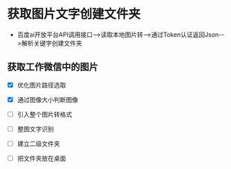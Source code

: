 # 获取图片文字创建文件夹
- 百度ai开放平台API调用接口-->读取本地图片转-->通过Token认证返回Json-->解析关键字创建文件夹

## 获取工作微信中的图片

- [x] 优化图片路径选取
- [x] 通过图像大小判断图像
- [ ] 引入整个图片转格式
- [ ] 整图文字识别
- [ ] 建立二级文件夹
- [ ] 把文件夹放在桌面

